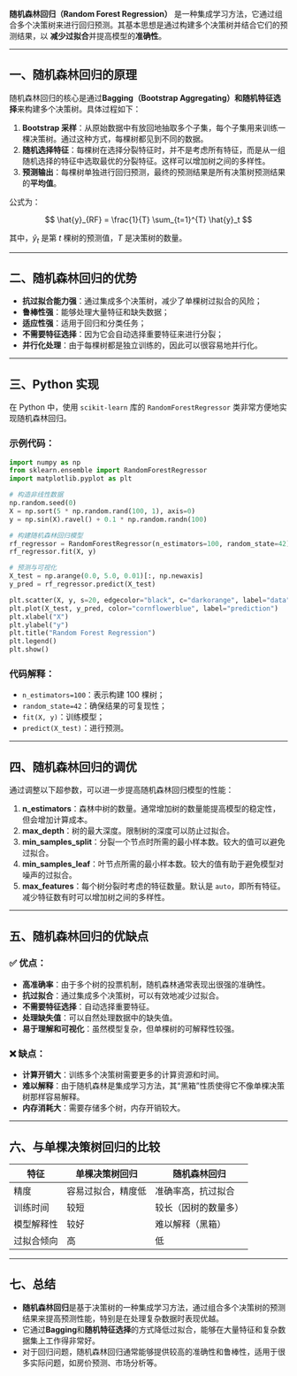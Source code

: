 **随机森林回归（Random Forest Regression）** 是一种集成学习方法，它通过组合多个决策树来进行回归预测。其基本思想是通过构建多个决策树并结合它们的预测结果，以
**减少过拟合**并提高模型的**准确性**。

---

## 一、随机森林回归的原理

随机森林回归的核心是通过**Bagging（Bootstrap Aggregating）**和**随机特征选择**来构建多个决策树。具体过程如下：

1. **Bootstrap 采样**：从原始数据中有放回地抽取多个子集，每个子集用来训练一棵决策树。通过这种方式，每棵树都见到不同的数据。
2. **随机选择特征**：每棵树在选择分裂特征时，并不是考虑所有特征，而是从一组随机选择的特征中选取最优的分裂特征。这样可以增加树之间的多样性。
3. **预测输出**：每棵树单独进行回归预测，最终的预测结果是所有决策树预测结果的**平均值**。

公式为：

$$
\hat{y}_{RF} = \frac{1}{T} \sum_{t=1}^{T} \hat{y}_t
$$

其中，$\hat{y}_t$ 是第 $t$ 棵树的预测值，$T$ 是决策树的数量。

---

## 二、随机森林回归的优势

* **抗过拟合能力强**：通过集成多个决策树，减少了单棵树过拟合的风险；
* **鲁棒性强**：能够处理大量特征和缺失数据；
* **适应性强**：适用于回归和分类任务；
* **不需要特征选择**：因为它会自动选择重要特征来进行分裂；
* **并行化处理**：由于每棵树都是独立训练的，因此可以很容易地并行化。

---

## 三、Python 实现

在 Python 中，使用 `scikit-learn` 库的 `RandomForestRegressor` 类非常方便地实现随机森林回归。

### 示例代码：

```python
import numpy as np
from sklearn.ensemble import RandomForestRegressor
import matplotlib.pyplot as plt

# 构造非线性数据
np.random.seed(0)
X = np.sort(5 * np.random.rand(100, 1), axis=0)
y = np.sin(X).ravel() + 0.1 * np.random.randn(100)

# 构建随机森林回归模型
rf_regressor = RandomForestRegressor(n_estimators=100, random_state=42)
rf_regressor.fit(X, y)

# 预测与可视化
X_test = np.arange(0.0, 5.0, 0.01)[:, np.newaxis]
y_pred = rf_regressor.predict(X_test)

plt.scatter(X, y, s=20, edgecolor="black", c="darkorange", label="data")
plt.plot(X_test, y_pred, color="cornflowerblue", label="prediction")
plt.xlabel("X")
plt.ylabel("y")
plt.title("Random Forest Regression")
plt.legend()
plt.show()
```

### 代码解释：

* `n_estimators=100`：表示构建 100 棵树；
* `random_state=42`：确保结果的可复现性；
* `fit(X, y)`：训练模型；
* `predict(X_test)`：进行预测。

---

## 四、随机森林回归的调优

通过调整以下超参数，可以进一步提高随机森林回归模型的性能：

1. **n\_estimators**：森林中树的数量。通常增加树的数量能提高模型的稳定性，但会增加计算成本。
2. **max\_depth**：树的最大深度。限制树的深度可以防止过拟合。
3. **min\_samples\_split**：分裂一个节点时所需的最小样本数。较大的值可以避免过拟合。
4. **min\_samples\_leaf**：叶节点所需的最小样本数。较大的值有助于避免模型对噪声的过拟合。
5. **max\_features**：每个树分裂时考虑的特征数量。默认是 `auto`，即所有特征。减少特征数有时可以增加树之间的多样性。

---

## 五、随机森林回归的优缺点

### ✅ 优点：

* **高准确率**：由于多个树的投票机制，随机森林通常表现出很强的准确性。
* **抗过拟合**：通过集成多个决策树，可以有效地减少过拟合。
* **不需要特征选择**：自动选择重要特征。
* **处理缺失值**：可以自然处理数据中的缺失值。
* **易于理解和可视化**：虽然模型复杂，但单棵树的可解释性较强。

### ❌ 缺点：

* **计算开销大**：训练多个决策树需要更多的计算资源和时间。
* **难以解释**：由于随机森林是集成学习方法，其“黑箱”性质使得它不像单棵决策树那样容易解释。
* **内存消耗大**：需要存储多个树，内存开销较大。

---

## 六、与单棵决策树回归的比较

| 特征    | 单棵决策树回归   | 随机森林回归     |
|-------|-----------|------------|
| 精度    | 容易过拟合，精度低 | 准确率高，抗过拟合  |
| 训练时间  | 较短        | 较长（因树的数量多） |
| 模型解释性 | 较好        | 难以解释（黑箱）   |
| 过拟合倾向 | 高         | 低          |

---

## 七、总结

* **随机森林回归**是基于决策树的一种集成学习方法，通过组合多个决策树的预测结果来提高预测性能，特别是在处理复杂数据时表现优越。
* 它通过**Bagging**和**随机特征选择**的方式降低过拟合，能够在大量特征和复杂数据集上工作得非常好。
* 对于回归问题，随机森林回归通常能够提供较高的准确性和鲁棒性，适用于很多实际问题，如房价预测、市场分析等。
